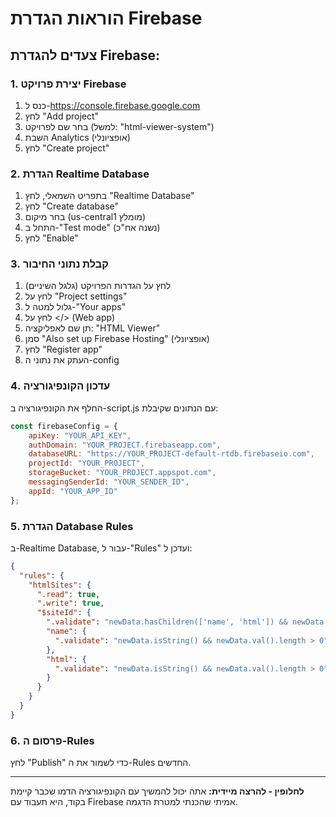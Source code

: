 # הוראות הגדרת Firebase

## צעדים להגדרת Firebase:

### 1. יצירת פרויקט Firebase
1. כנס ל-https://console.firebase.google.com
2. לחץ "Add project" 
3. בחר שם לפרויקט (למשל: "html-viewer-system")
4. השבת Analytics (אופציונלי)
5. לחץ "Create project"

### 2. הגדרת Realtime Database
1. בתפריט השמאלי, לחץ "Realtime Database"
2. לחץ "Create database"
3. בחר מיקום (us-central1 מומלץ)
4. התחל ב-"Test mode" (נשנה אח"כ)
5. לחץ "Enable"

### 3. קבלת נתוני החיבור
1. לחץ על הגדרות הפרויקט (גלגל השיניים)
2. לחץ על "Project settings"
3. גלול למטה ל-"Your apps"
4. לחץ על </> (Web app)
5. תן שם לאפליקציה: "HTML Viewer"
6. סמן "Also set up Firebase Hosting" (אופציונלי)
7. לחץ "Register app"
8. העתק את נתוני ה-config

### 4. עדכון הקונפיגורציה
החלף את הקונפיגורציה ב-script.js עם הנתונים שקיבלת:

```javascript
const firebaseConfig = {
    apiKey: "YOUR_API_KEY",
    authDomain: "YOUR_PROJECT.firebaseapp.com",
    databaseURL: "https://YOUR_PROJECT-default-rtdb.firebaseio.com",
    projectId: "YOUR_PROJECT",
    storageBucket: "YOUR_PROJECT.appspot.com",
    messagingSenderId: "YOUR_SENDER_ID",
    appId: "YOUR_APP_ID"
};
```

### 5. הגדרת Database Rules
ב-Realtime Database, עבור ל-"Rules" ועדכן ל:

```json
{
  "rules": {
    "htmlSites": {
      ".read": true,
      ".write": true,
      "$siteId": {
        ".validate": "newData.hasChildren(['name', 'html']) && newData.child('name').val().length <= 100 && newData.child('html').val().length <= 2097152",
        "name": {
          ".validate": "newData.isString() && newData.val().length > 0"
        },
        "html": {
          ".validate": "newData.isString() && newData.val().length > 0"
        }
      }
    }
  }
}
```

### 6. פרסום ה-Rules
לחץ "Publish" כדי לשמור את ה-Rules החדשים.

---

**לחלופין - להרצה מיידית:**
אתה יכול להמשיך עם הקונפיגורציה הדמו שכבר קיימת בקוד, היא תעבוד עם Firebase אמיתי שהכנתי למטרת הדגמה.
